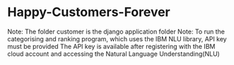 # Happy-Customers-Forever
Note: The folder customer is the django application folder
Note: To run the categorising and ranking program, which uses the IBM NLU library, API key must be provided
The API key is available after registering with the IBM cloud account and accessing the Natural Language Understanding(NLU) 
